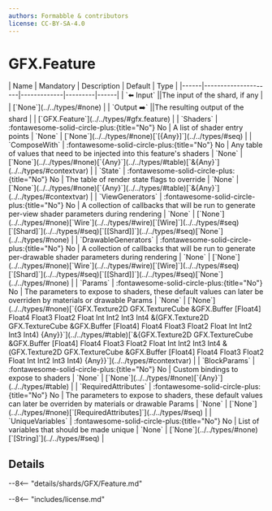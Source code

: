 ```yaml
---
authors: Formabble & contributors
license: CC-BY-SA-4.0
---
```



# GFX.Feature

<div class="sh-parameters" markdown="1">
| Name | Mandatory | Description | Default | Type |
|------|---------------------|-------------|---------|------|
| `⬅️ Input` ||The input of the shard, if any | | [`None`](../../types/#none) |
| `Output ➡️` ||The resulting output of the shard | | [`GFX.Feature`](../../types/#gfx.feature) |
| `Shaders` | :fontawesome-solid-circle-plus:{title="No"} No  | A list of shader entry points | `None` | [`None`](../../types/#none)[`[{Any}]`](../../types/#seq) |
| `ComposeWith` | :fontawesome-solid-circle-plus:{title="No"} No  | Any table of values that need to be injected into this feature's shaders | `None` | [`None`](../../types/#none)[`{Any}`](../../types/#table)[`&{Any}`](../../types/#contextvar) |
| `State` | :fontawesome-solid-circle-plus:{title="No"} No  | The table of render state flags to override | `None` | [`None`](../../types/#none)[`{Any}`](../../types/#table)[`&{Any}`](../../types/#contextvar) |
| `ViewGenerators` | :fontawesome-solid-circle-plus:{title="No"} No  | A collection of callbacks that will be run to generate per-view shader parameters during rendering | `None` | [`None`](../../types/#none)[`Wire`](../../types/#wire)[`[Wire]`](../../types/#seq)[`[Shard]`](../../types/#seq)[`[[Shard]]`](../../types/#seq)[`None`](../../types/#none) |
| `DrawableGenerators` | :fontawesome-solid-circle-plus:{title="No"} No  | A collection of callbacks that will be run to generate per-drawable shader parameters during rendering | `None` | [`None`](../../types/#none)[`Wire`](../../types/#wire)[`[Wire]`](../../types/#seq)[`[Shard]`](../../types/#seq)[`[[Shard]]`](../../types/#seq)[`None`](../../types/#none) |
| `Params` | :fontawesome-solid-circle-plus:{title="No"} No  | The parameters to expose to shaders, these default values can later be overriden by materials or drawable Params | `None` | [`None`](../../types/#none)[`{GFX.Texture2D GFX.TextureCube &GFX.Buffer [Float4] Float4 Float3 Float2 Float Int Int2 Int3 Int4 &(GFX.Texture2D GFX.TextureCube &GFX.Buffer [Float4] Float4 Float3 Float2 Float Int Int2 Int3 Int4) {Any}}`](../../types/#table)[`&{GFX.Texture2D GFX.TextureCube &GFX.Buffer [Float4] Float4 Float3 Float2 Float Int Int2 Int3 Int4 &(GFX.Texture2D GFX.TextureCube &GFX.Buffer [Float4] Float4 Float3 Float2 Float Int Int2 Int3 Int4) {Any}}`](../../types/#contextvar) |
| `BlockParams` | :fontawesome-solid-circle-plus:{title="No"} No  | Custom bindings to expose to shaders | `None` | [`None`](../../types/#none)[`{Any}`](../../types/#table) |
| `RequiredAttributes` | :fontawesome-solid-circle-plus:{title="No"} No  | The parameters to expose to shaders, these default values can later be overriden by materials or drawable Params | `None` | [`None`](../../types/#none)[`[RequiredAttributes]`](../../types/#seq) |
| `UniqueVariables` | :fontawesome-solid-circle-plus:{title="No"} No  | List of variables that should be made unique | `None` | [`None`](../../types/#none)[`[String]`](../../types/#seq) |

</div>



## Details

--8<-- "details/shards/GFX/Feature.md"


--8<-- "includes/license.md"

